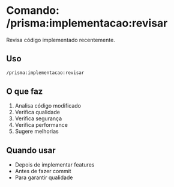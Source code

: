 # Comando: /prisma:implementacao:revisar

Revisa código implementado recentemente.

## Uso

```bash
/prisma:implementacao:revisar
```

## O que faz

1. Analisa código modificado
2. Verifica qualidade
3. Verifica segurança
4. Verifica performance
5. Sugere melhorias

## Quando usar

- Depois de implementar features
- Antes de fazer commit
- Para garantir qualidade
